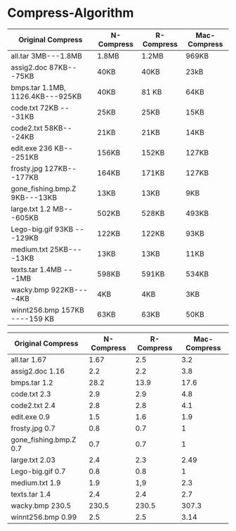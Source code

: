 # Compress-Algorithm

Original Compress| N-Compress | R-Compress | Mac-Compress
---------------- |------------|------------|------------
all.tar 3MB---1.8MB |1.8MB| 1.2MB| 969KB
assig2.doc 87KB---75KB | 40KB |40KB |23kB
bmps.tar 1.1MB, 1126.4KB---925KB  | 40KB | 81 KB | 64KB
code.txt 72KB ---31KB| 25KB | 25KB | 15KB
code2.txt 58KB---24KB | 21KB| 21KB | 14KB
edit.exe 236 KB---251KB | 156KB | 152KB | 127KB
frosty.jpg 127KB---177KB | 164KB | 171KB | 127KB
gone_fishing.bmp.Z 9KB---13KB | 13KB | 13KB | 9KB
large.txt 1.2 MB---605KB | 502KB | 528KB | 493KB
Lego-big.gif 93KB ---129KB | 122KB | 122KB | 93KB
medium.txt 25KB----13KB | 13KB | 13KB | 11KB
texts.tar 1.4MB ---1MB| 598KB | 591KB| 534KB
wacky.bmp 922KB----4KB | 4KB | 4KB | 3KB
winnt256.bmp 157KB ----159 KB| 63KB | 63KB | 50KB


Original Compress| N-Compress | R-Compress | Mac-Compress
---------------- |------------|------------|------------
all.tar 1.67 |1.67| 2.5| 3.2
assig2.doc 1.16 | 2.2 |2.2 | 3.8
bmps.tar 1.2 | 28.2 | 13.9 | 17.6
code.txt 2.3| 2.9 | 2.9 | 4.8
code2.txt 2.4 | 2.8| 2.8 | 4.1
edit.exe 0.9 | 1.5 | 1.6 | 1.9
frosty.jpg 0.7 | 0.8 | 0.7 | 1
gone_fishing.bmp.Z 0.7 | 0.7 | 0.7 | 1
large.txt 2.03 | 2.4 | 2.3 | 2.49
Lego-big.gif 0.7 | 0.8 | 0.8 | 1
medium.txt 1.9 | 1.9 | 1,9 | 2.3
texts.tar 1.4| 2.4 | 2.4| 2.7
wacky.bmp 230.5 | 230.5 | 230.5 | 307.3
winnt256.bmp 0.99| 2.5 | 2.5 | 3.14





